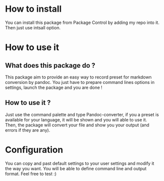 # How to install

You can install this package from Package Control by adding my repo into it. Then just use intsall option.

# How to use it
## What does this package do ?

This package aim to provide an easy way to record preset for markdown conversion by pandoc. You just have to prepare command lines options in settings, launch the package and you are done !

## How to use it ?

Just use the command palette and type Pandoc-converter, if you a preset is available for your language, it will be shown and you will able to use it. Then, the package will convert your file and show you your output (and errors if they are any).

# Configuration

You can copy and past default settings to your user settings and modify it the way you want. You will be able to define command line and output format. Feel free to test :)